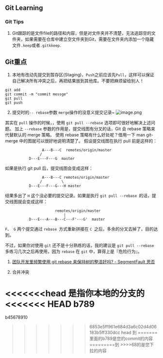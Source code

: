 ## Git Learning


### Git Tips

1. Git跟踪的是文件file的路径和内容，但是对文件夹并不清楚，无法追踪空的文件夹，如果需要在仓库中建立空文件夹到Git，需要在文件夹内添加一个隐藏文件`.keep`或者`.gitkkeep`.

## Git重点

1.  本地有改动先提交到暂存区(Staging)，`Push`之前应该先`Pull`，这样可以保证自己解决所有冲突之后，再把结果放到其他库。不要把麻烦留给别人！

```
git add 
git commit -m "commit messge"
git pull
git push
```

2.  提交时的`-- rebase`参数
` merge `操作的没意义提交记录~
![image.png](http://upload-images.jianshu.io/upload_images/225323-0a88ed64907f362b.png?imageMogr2/auto-orient/strip%7CimageView2/2/w/1240)

其实在 `pull` 操作的时候，，使用 `git pull --rebase` 选项即可很好地解决上述问题。 加上 `--rebase` 参数的作用是，提交线图有分叉的话，Git 会 rebase 策略来代替默认的 merge 策略。 使用 rebase 策略有什么好处呢？借用一下 man git-merge 中的图就可以很好地说明清楚了。
假设提交线图在执行 pull 前是这样的：
```
                 A---B---C  remotes/origin/master
                /
           D---E---F---G  master
```
如果是执行 git pull 后，提交线图会变成这样：
```
                 A---B---C remotes/origin/master
                /         \
           D---E---F---G---H master
```
结果多出了 `H` 这个没必要的提交记录。如果是执行 `git pull --rebase `的话，提交线图就会变成这样：
```
                       remotes/origin/master
                           |
           D---E---A---B---C---F'---G'  master
```
`F`、` G` 两个提交通过 `rebase `方式重新拼接在 `C `之后，多余的分叉去掉了，目的达到。

不过，如果你对使用 `git` 还不是十分熟练的话，我的建议是 `git pull --rebase` 多练习几次之后再使用，因为 `rebase` 在 `git` 中，算得上是『危险行为』。

1. [团队开发里频繁使用 git rebase 来保持树的整洁好吗? - SegmentFault 思否](https://segmentfault.com/q/1010000000430041)

3. 合并冲突

<<<<<<<head 是指你本地的分支的
<<<<<<< HEAD
b789
=======
b45678910
>>>>>>> 6853e5ff961e684d3a6c02d4d06183b5ff330dcc
head 到 =======里面的b789是您的commit的内容
=========到 >>>>68的是您下拉的内容


